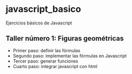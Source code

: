# javascript_basico
Ejercicios básicos de Javascript

## Taller número 1: Figuras geométricas
- Primer paso: definir las fórmulas
- Segundo paso: implementar las fórmulas en Javascript
- Tercer paso: generar funciones
- Cuarto paso: integrar javascript con html
